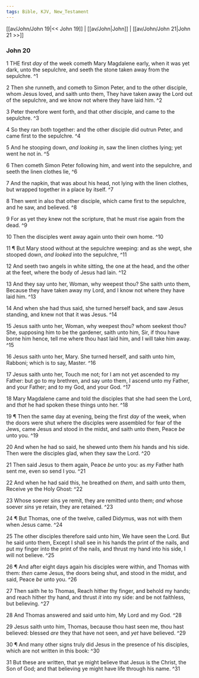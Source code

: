 ```yaml
---
tags: Bible, KJV, New_Testament
---
```


[[av/John/John 19|<< John 19]] | [[av/John|John]] | [[av/John/John 21|John 21 >>]]

### John 20

1 THE first _day_ of the week cometh Mary Magdalene early, when it was yet dark, unto the sepulchre, and seeth the stone taken away from the sepulchre. ^1

2 Then she runneth, and cometh to Simon Peter, and to the other disciple, whom Jesus loved, and saith unto them, They have taken away the Lord out of the sepulchre, and we know not where they have laid him. ^2

3 Peter therefore went forth, and that other disciple, and came to the sepulchre. ^3

4 So they ran both together: and the other disciple did outrun Peter, and came first to the sepulchre. ^4

5 And he stooping down, _and_ _looking_ _in_, saw the linen clothes lying; yet went he not in. ^5

6 Then cometh Simon Peter following him, and went into the sepulchre, and seeth the linen clothes lie, ^6

7 And the napkin, that was about his head, not lying with the linen clothes, but wrapped together in a place by itself. ^7

8 Then went in also that other disciple, which came first to the sepulchre, and he saw, and believed. ^8

9 For as yet they knew not the scripture, that he must rise again from the dead. ^9

10 Then the disciples went away again unto their own home. ^10

11 ¶ But Mary stood without at the sepulchre weeping: and as she wept, she stooped down, _and_ _looked_ into the sepulchre, ^11

12 And seeth two angels in white sitting, the one at the head, and the other at the feet, where the body of Jesus had lain. ^12

13 And they say unto her, Woman, why weepest thou? She saith unto them, Because they have taken away my Lord, and I know not where they have laid him. ^13

14 And when she had thus said, she turned herself back, and saw Jesus standing, and knew not that it was Jesus. ^14

15 Jesus saith unto her, Woman, why weepest thou? whom seekest thou? She, supposing him to be the gardener, saith unto him, Sir, if thou have borne him hence, tell me where thou hast laid him, and I will take him away. ^15

16 Jesus saith unto her, Mary. She turned herself, and saith unto him, Rabboni; which is to say, Master. ^16

17 Jesus saith unto her, Touch me not; for I am not yet ascended to my Father: but go to my brethren, and say unto them, I ascend unto my Father, and your Father; and _to_ my God, and your God. ^17

18 Mary Magdalene came and told the disciples that she had seen the Lord, and _that_ he had spoken these things unto her. ^18

19 ¶ Then the same day at evening, being the first _day_ of the week, when the doors were shut where the disciples were assembled for fear of the Jews, came Jesus and stood in the midst, and saith unto them, Peace _be_ unto you. ^19

20 And when he had so said, he shewed unto them _his_ hands and his side. Then were the disciples glad, when they saw the Lord. ^20

21 Then said Jesus to them again, Peace _be_ unto you: as _my_ Father hath sent me, even so send I you. ^21

22 And when he had said this, he breathed on _them_, and saith unto them, Receive ye the Holy Ghost: ^22

23 Whose soever sins ye remit, they are remitted unto them; _and_ whose soever _sins_ ye retain, they are retained. ^23

24 ¶ But Thomas, one of the twelve, called Didymus, was not with them when Jesus came. ^24

25 The other disciples therefore said unto him, We have seen the Lord. But he said unto them, Except I shall see in his hands the print of the nails, and put my finger into the print of the nails, and thrust my hand into his side, I will not believe. ^25

26 ¶ And after eight days again his disciples were within, and Thomas with them: _then_ came Jesus, the doors being shut, and stood in the midst, and said, Peace _be_ unto you. ^26

27 Then saith he to Thomas, Reach hither thy finger, and behold my hands; and reach hither thy hand, and thrust _it_ into my side: and be not faithless, but believing. ^27

28 And Thomas answered and said unto him, My Lord and my God. ^28

29 Jesus saith unto him, Thomas, because thou hast seen me, thou hast believed: blessed _are_ they that have not seen, and _yet_ have believed. ^29

30 ¶ And many other signs truly did Jesus in the presence of his disciples, which are not written in this book: ^30

31 But these are written, that ye might believe that Jesus is the Christ, the Son of God; and that believing ye might have life through his name. ^31
